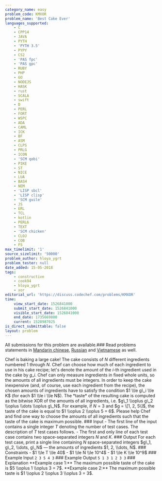 ```yaml
---
category_name: easy
problem_code: KMXOR
problem_name: 'Best Cake Ever'
languages_supported:
    - C
    - CPP14
    - JAVA
    - PYTH
    - 'PYTH 3.5'
    - PYPY
    - CS2
    - 'PAS fpc'
    - 'PAS gpc'
    - RUBY
    - PHP
    - GO
    - NODEJS
    - HASK
    - rust
    - SCALA
    - swift
    - D
    - PERL
    - FORT
    - WSPC
    - ADA
    - CAML
    - ICK
    - BF
    - ASM
    - CLPS
    - PRLG
    - ICON
    - 'SCM qobi'
    - PIKE
    - ST
    - NICE
    - LUA
    - BASH
    - NEM
    - 'LISP sbcl'
    - 'LISP clisp'
    - 'SCM guile'
    - JS
    - ERL
    - TCL
    - kotlin
    - PERL6
    - TEXT
    - 'SCM chicken'
    - CLOJ
    - COB
    - FS
max_timelimit: '1'
source_sizelimit: '50000'
problem_author: hloya_ygrt
problem_tester: null
date_added: 15-05-2018
tags:
    - constructive
    - cook94
    - hloya_ygrt
    - xor
editorial_url: 'https://discuss.codechef.com/problems/KMXOR'
time:
    view_start_date: 1526841000
    submit_start_date: 1526841000
    visible_start_date: 1526841000
    end_date: 1735669800
    current: 1528987025
is_direct_submittable: false
layout: problem
---
```

All submissions for this problem are available.### Read problems statements in [Mandarin chinese](http://www.codechef.com/download/translated/COOK94/mandarin/KMXOR.pdf), [Russian](http://www.codechef.com/download/translated/COOK94/russian/KMXOR.pdf) and [Vietnamese](http://www.codechef.com/download/translated/COOK94/vietnamese/KMXOR.pdf) as well.

Chef is baking a large cake! The cake consists of $N$ different ingredients numbered $1$ through $N$. Chef can choose how much of each ingredient to use in his cake recipe; let's denote the amount of the $i$-th ingredient used in the cake by $g\_i$. Chef can only measure ingredients in fixed whole units, so the amounts of all ingredients must be integers. In order to keep the cake inexpensive (and, of course, use each ingredient from the recipe), the chosen amounts of ingredients have to satisfy the condition $1 \\le g\_i \\le K$ (for each $1 \\le i \\le N$). The \*taste\* of the resulting cake is computed as the bitwise XOR of the amounts of all ingredients, i.e. $g\_1 \\oplus g\_2 \\oplus \\dots \\oplus g\_N$. For example, if $N=3$ and $g = \[1, 2, 5\]$, the taste of the cake is equal to $1 \\oplus 2 \\oplus 5 = 6$. Please help Chef and find one way to choose the amounts of all ingredients such that the taste of the cake is maximum possible. ### Input - The first line of the input contains a single integer $T$ denoting the number of test cases. The description of $T$ test cases follows. - The first and only line of each test case contains two space-separated integers $N$ and $K$. ### Output For each test case, print a single line containing $N$ space-separated integers $g\_1, g\_2, \\dots, g\_N$ — the amounts of ingredients $1, 2, \\dots, N$. ### Constraints - $1 \\le T \\le 40$ - $1 \\le N \\le 10^4$ - $1 \\le K \\le 10^9$ ### Example Input ``` 2 3 5 4 3 ``` ### Example Output ``` 5 1 3 1 2 3 3 ``` ### Explanation \*\*Example case 1:\*\* The maximum possible taste of the cake is $5 \\oplus 1 \\oplus 3 = 7$. \*\*Example case 2:\*\* The maximum possible taste is $1 \\oplus 2 \\oplus 3 \\oplus 3 = 3$.
